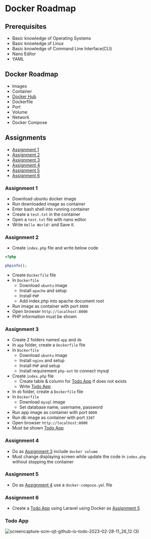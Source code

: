 # Docker Roadmap

## Prerequisites

- Basic knowledge of Operating Systems
- Basic knowledge of Linux
- Basic knowledge of Command Line Interface(CLI)
- Nano Editor
- YAML

## Docker Roadmap

  - Images
  - Container
  - [Docker Hub](https://hub.docker.com/)
  - Dockerfile
  - Port
  - Volume
  - Network
  - Docker Compose

## Assignments

- [Assignment 1](#assignment-1)
- [Assignment 2](#assignment-2)
- [Assignment 3](#assignment-3)
- [Assignment 4](#assignment-4)
- [Assignment 5](#assignment-5)
- [Assignment 6](#assignment-6)

### Assignment 1

- Download ubuntu docker image
- Run downloaded image as container
- Enter bash shell into running container
- Create a `test.txt` in the container
- Open a `test.txt` file with nano editor
- Write `Hello World!` and Save it.

### Assignment 2

- Create `index.php` file and write below code
```php
<?php

phpinfo();

```
- Create `Dockerfile` file
- In `Dockerfile`
  - Download `ubuntu` image
  - Install `apache` and setup
  - Install `PHP`
  - Add index.php into apache document root
- Run image as container with port `8000`
- Open browser `http://localhost:8000`
- PHP information must be shown 

### Assignment 3

- Create 2 folders named `app` and `db`
- In `app` folder, create a `Dockerfile` file
- In `Dockerfile`
    - Download `ubuntu` image
    - Install `nginx` and setup
    - Install `PHP` and setup 
    - Install requirement `php-ext` to connect mysql
- Create `index.php` file
  - Create table & column for [Todo App](#todo-app) if does not exists
  - Write [Todo App](#todo-app)
- In `db` folder, create a `Dockerfile` file
- In `Dockerfile`
  - Download `mysql` image
  - Set database name, username, password
- Run app image as container with port `8000`
- Run db image as container with port `3307`
- Open browser `http://localhost:8000`
- Must be shown [Todo App](#todo-app)

### Assignment 4

- Do as [Assignment 3](#assignment-3) include `docker volume`
- Must change displaying screen while update the code in `index.php` without stopping the container

### Assignment 5
 
- Do as [Assignment 4](#assignment-4) use a `docker-compose.yml` file

### Assignment 6

- Create a [Todo App](#todo-app) using Laravel using Docker as [Assignment 5](#assignment-5)

### Todo App
![screencapture-scm-ojt-github-io-todo-2023-02-28-11_26_12 (3)](https://user-images.githubusercontent.com/120365007/221790363-8e7c75cd-a4b6-44c2-a8aa-28afbdb62dd4.png)

